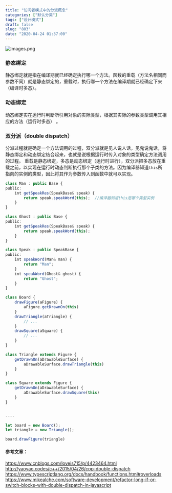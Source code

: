 ```yaml
---
title: "访问者模式中的分派概念"
categories: ["默认分类"]
tags: ["设计模式"]
draft: false
slug: "803"
date: "2020-04-24 01:37:00"
---
```


<img src="https://img.bi-bo.cn/2020/04/3363708689.png" alt="images.png" />

### 静态绑定
静态绑定就是指在编译期就已经确定执行哪一个方法。函数的重载（方法名相同而参数不同）就是静态绑定的，重载时，执行哪一个方法在编译期就已经确定下来（编译时多态）。
### 动态绑定
动态绑定实在运行时判断所引用对象的实际类型，根据其实际的参数类型调用其相应的方法（运行时多态） 。

### 双分派（double dispatch）
分派过程就是确定一个方法调用的过程，双分派就是见人说人话，见鬼说鬼话，将静态绑定和动态绑定结合起来，也就是说根据运行时传入对象的类型确定方法调用的过程。
重载是静态绑定，多态是动态绑定（运行时进行），双分派把多态放在重载之前，以实现在运行时动态判断执行那个子类的方法。因为编译器知道`this`所指向的实例的类型，因此将其作为参数传入到函数中就可以实现。


```ts
class Man : public Base {
public:
	int getSpeakRes(SpeakBase& speak) {
		return speak.speakWord(this);  //编译器知道this是哪个类型实例
	}
}

class Ghost : public Base {
public:
	int getSpeakRes(SpeakBase& speak) {
		return speak.speakWord(this);
	}
}

class Speak : public SpeakBase {
public:
	int speakWord(Man& man) {
		return "Man"; 
	}
	int speakWord(Ghost& ghost) {
		return "Ghost"; 
	}
}
```

```js
class Board {
    drawFigure(aFigure) {
        aFigure.getDrawnOn(this)
    }
    drawTriangle(aTriangle) {
        // ...
    }
    drawSquare(aSquare) {
        // ...
    }
}

class Triangle extends Figure {
    getDrawnOn(aDrawableSurface) {
        aDrawableSurface.drawTriangle(this)
    }
}

class Square extends Figure {
    getDrawnOn(aDrawableSurface) {
        aDrawableSurface.drawSquare(this)
    }
}


----

let board = new Board();
let triangle = new Triangle();

board.drawFigure(triangle)
```

#### 参考文章：
https://www.cnblogs.com/loveis715/p/4423464.html
http://yaoyao.codes/c++/2015/04/26/cpp-double-dispatch
https://www.typescriptlang.org/docs/handbook/functions.html#overloads
https://www.mikealche.com/software-development/refactor-long-if-or-switch-blocks-with-double-dispatch-in-javascript
